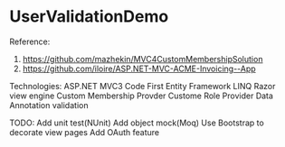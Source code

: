 UserValidationDemo
==================
Reference:
1. https://github.com/mazhekin/MVC4CustomMembershipSolution
2. https://github.com/iloire/ASP.NET-MVC-ACME-Invoicing--App

Technologies:
  ASP.NET MVC3 Code First
  Entity Framework 
  LINQ
  Razor view engine
  Custom Membership Provder
  Custome Role Provider
  Data Annotation validation

TODO:
  Add unit test(NUnit)
  Add object mock(Moq)
  Use Bootstrap to decorate view pages
  Add OAuth feature